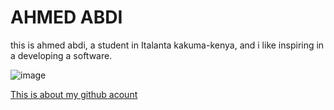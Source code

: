 #  AHMED ABDI
 
this is ahmed abdi, a student in Italanta kakuma-kenya, and i like inspiring in a developing a software.

 ![image](https://avatars.githubusercontent.com/u/93647103?s=400&u=4dd2e74fceac3cc4917e017bf4731c94aa6ba183&v=4)

 [This is about my github acount](https://github.com/ahmedmohamud/AHMED-ABDI)
